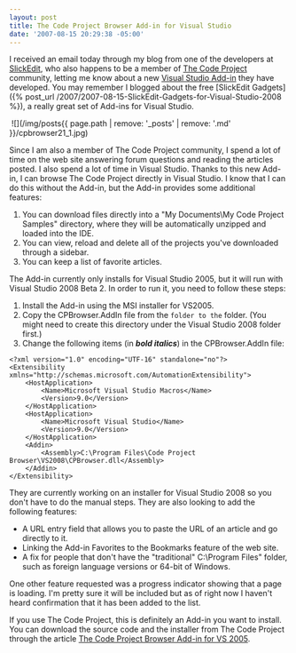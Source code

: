 ```yaml
---
layout: post
title: The Code Project Browser Add-in for Visual Studio
date: '2007-08-15 20:29:38 -05:00'
---
```


I received an email today through my blog from one of the developers at [SlickEdit](http://www.slickedit.com/component/option,com_frontpage/Itemid,1/), who also happens to be a member of [The Code Project](http://www.codeproject.com/) community, letting me know about a new [Visual Studio Add-in](http://www.codeproject.com/csharp/cpbrowser.asp) they have developed. You may remember I blogged about the free [SlickEdit Gadgets]({% post_url /2007/2007-08-15-SlickEdit-Gadgets-for-Visual-Studio-2008 %}), a really great set of Add-ins for Visual Studio.

 ![](/img/posts{{ page.path | remove: '_posts' | remove: '.md' }}/cpbrowser21_1.jpg) 

Since I am also a member of The Code Project community, I spend a lot of time on the web site answering forum questions and reading the articles posted. I also spend a lot of time in Visual Studio. Thanks to this new Add-in, I can browse The Code Project directly in Visual Studio. I know that I can do this without the Add-in, but the Add-in provides some additional features:

1.  You can download files directly into a "My Documents\My Code Project Samples" directory, where they will be automatically unzipped and loaded into the IDE.  
2.  You can view, reload and delete all of the projects you've downloaded through a sidebar.  
3.  You can keep a list of favorite articles. 

The Add-in currently only installs for Visual Studio 2005, but it will run with Visual Studio 2008 Beta 2. In order to run it, you need to follow these steps:

1.  Install the Add-in using the MSI installer for VS2005.  
2.  Copy the CPBrowser.AddIn file from the `` folder to the `` folder. (You might need to create this directory under the Visual Studio 2008 folder first.)  
3.  Change the following items (in ***bold italics***) in the CPBrowser.AddIn file: 
 
```
<?xml version="1.0" encoding="UTF-16" standalone="no"?>
<Extensibility xmlns="http://schemas.microsoft.com/AutomationExtensibility">
    <HostApplication>
        <Name>Microsoft Visual Studio Macros</Name>
        <Version>9.0</Version>
    </HostApplication>
    <HostApplication>
        <Name>Microsoft Visual Studio</Name>
        <Version>9.0</Version>
    </HostApplication>
    <Addin>
        <Assembly>C:\Program Files\Code Project Browser\VS2008\CPBrowser.dll</Assembly>
    </Addin>
</Extensibility>
```

They are currently working on an installer for Visual Studio 2008 so you don't have to do the manual steps. They are also looking to add the following features:

*   A URL entry field that allows you to paste the URL of an article and go directly to it. 
*   Linking the Add-in Favorites to the Bookmarks feature of the web site. 
*   A fix for people that don't have the "traditional" C:\Program Files" folder, such as foreign language versions or 64-bit of Windows.

One other feature requested was a progress indicator showing that a page is loading. I'm pretty sure it will be included but as of right now I haven't heard confirmation that it has been added to the list.

If you use The Code Project, this is definitely an Add-in you want to install. You can download the source code and the installer from The Code Project through the article [The Code Project Browser Add-in for VS 2005](http://www.codeproject.com/csharp/cpbrowser.asp).
